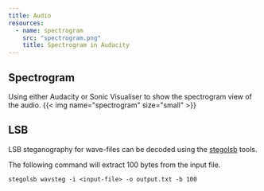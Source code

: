 ```yaml
---
title: Audio
resources:
  - name: spectrogram
    src: "spectrogram.png"
    title: Spectrogram in Audacity
---
```


## Spectrogram
Using either Audacity or Sonic Visualiser to show the spectrogram view of the audio.
{{< img name="spectrogram" size="small" >}}

## LSB
LSB steganography for wave-files can be decoded using the [stegolsb](https://github.com/ragibson/Steganography) tools.

The following command will extract 100 bytes from the input file.

`stegolsb wavsteg -i <input-file> -o output.txt -b 100`
